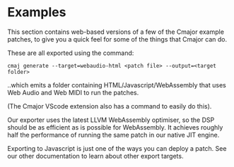 # Examples

This section contains web-based versions of a few of the Cmajor example patches, to give you a quick feel for some of the things that Cmajor can do.

These are all exported using the command:

```
cmaj generate --target=webaudio-html <patch file> --output=<target folder>
```

..which emits a folder containing HTML/Javascript/WebAssembly that uses Web Audio and Web MIDI to run the patches.

(The Cmajor VScode extension also has a command to easily do this).

Our exporter uses the latest LLVM WebAssembly optimiser, so the DSP should be as efficient as is possible for WebAssembly. It achieves roughly half the performance of running the same patch in our native JIT engine.

Exporting to Javascript is just one of the ways you can deploy a patch. See our other documentation to learn about other export targets.
